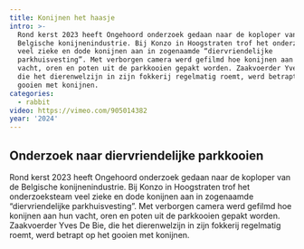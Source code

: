 ```yaml
---
title: Konijnen het haasje
intro: >-
  Rond kerst 2023 heeft Ongehoord onderzoek gedaan naar de koploper van de
  Belgische konijnenindustrie. Bij Konzo in Hoogstraten trof het onderzoeksteam
  veel zieke en dode konijnen aan in zogenaamde “diervriendelijke
  parkhuisvesting”. Met verborgen camera werd gefilmd hoe konijnen aan hun
  vacht, oren en poten uit de parkkooien gepakt worden. Zaakvoerder Yves De Bie,
  die het dierenwelzijn in zijn fokkerij regelmatig roemt, werd betrapt op het
  gooien met konijnen.
categories:
  - rabbit
video: https://vimeo.com/905014382
year: '2024'
---
```

## Onderzoek naar diervriendelijke parkkooien

Rond kerst 2023 heeft Ongehoord onderzoek gedaan naar de koploper van de Belgische konijnenindustrie. Bij Konzo in Hoogstraten trof het onderzoeksteam veel zieke en dode konijnen aan in zogenaamde “diervriendelijke parkhuisvesting”. Met verborgen camera werd gefilmd hoe konijnen aan hun vacht, oren en poten uit de parkkooien gepakt worden. Zaakvoerder Yves De Bie, die het dierenwelzijn in zijn fokkerij regelmatig roemt, werd betrapt op het gooien met konijnen.